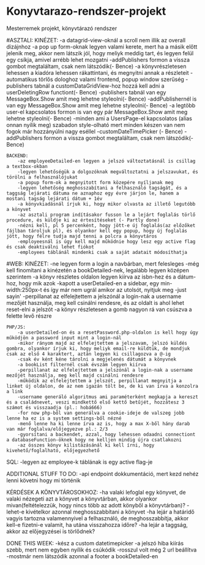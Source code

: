 # Konyvtarazo-rendszer-projekt
Mesterremek projekt, könyvtárazó rendszer


#ASZTALI:
    KINÉZET:
        -a datagrid-view-oknál a scroll nem illik az overall dizájnhoz
        -a pop up form-oknak legyen valami kerete, mert ha a másik előtt jelenik meg, akkor nem látszik jól, hogy meliyk meddig tart, és legyen felül egy csíkja, amivel arrébb lehet mozgatni
        -addPublishers formon a vissza gombot megtaláltam, csak nem látszódik(- Bence)
        -a könyvrészletesen lehessen a kiadóra lehessen rákattintani, és megnyitni annak a részleteit
        -automatikus törlős dologhoz valami frontend, popup window szerűség
        -publishers tabnál a customDataGridView-hoz hozzá kell adni a userDeletingRow functiont(- Bence)
        -publishers tabnál van egy MessageBox.Show amit meg lehetne styleolni(- Bence)
        -addPublishernél is van egy MessageBox.Show amit meg lehetne styleolni(- Bence)
        -a legtöbb user-el kapcsolatos formon is van egy pár MessageBox.Show amit meg lehetne styleolni(- Bence)
        -minden ami a UsersPage-el kapcsolatos (alias onnan nyílik meg) szabadon style-olható mert minden készen van nem fogok már hozzányúlni nagy eséllel
        -customDateTimePicker (- Bence)
        -addPublishers formon a vissza gombot megtaláltam, csak nem látszódik(- Bence)


    BACKEND:
        -az employeeDetailed-en legyen a jelszó változtatásnál is csillag a textbox-okban
        -legyen lehetőségük a dolgozóknak megváltoztatni a jelszavukat, és törölni a felhasználójukat
        -a popup form-ok a megnyitott form közepére nyíljanak meg
        -legyen lehetőség meghosszabítani a felhasználó tagságát, és a taggság lejárati dátuma ne aznaphoz egy évre járjon le, hanem a mostani tagság lejárati dátum + 1év
        -a könyvkiadásnál írjuk ki, hogy mikor olvasta az illető legutóbb a könyvet 
        -az asztali program indításakor fusson le a lejárt foglalás törlő procedure, és küldje ki az értesítéseket (- Partly done)
        -nézni kell, pl 5 percenként, hogy jött-e új foglalás(az előzőket fájlban tároljuk pl), és olyankor kell egy popup, hogy új foglalás jött, hogy félre tudja majd tenni a polcra a könyvtáros
        -employeesnál is úgy kell majd működnie hogy lesz egy active flag és csak deaktiválni lehet fiókot
        -employees táblánál mindenki csak a saját adatait módosíthatja 

#WEB:
    KINÉZET:
        -ne legyen form a login a navbárban, mert felesleges
        -még kell finomítani a kinézetén a bookDetailed-nek, legalább legyen középen szerintem
        -a könyv részletes oldalon legyen kiírva az isbn-hez és a dátum-hoz, hogy mik azok
        -kapott a userDetailed-en a sidebar, egy min-width:250px-t és így már nem ugrál amikor az utolsót, nyitjuk meg -just sayin'
        -perpillanat az elfelejtettem a jelszónál a login-nak a username mezőjét használja, meg kell csinálni rendesre, és az oldalt is ahol lehet reset-elni a jelszót
        -a könyv részletesen a gomb nagyon rá van csúszva a felette levő részre
        
        

    PHP/JS:
        -a userDetailed-on és a resetPassword.php-oldalon is kell hogy úgy működjön a password input mint a login-nál
        -mikor rányom majd az elfelejtettem a jelszavam, jelszó küldés gombra, olyankor írjuk ki, hogy meliyk email-re küldtük, de mondjuk csak az első 4 karaktert, aztán legyen ki csillagozva a @-ig
        -csak év ként kéne tárolni a megjelenés dátumát a könyvnek
        -a bookList filternél csak évszám legyen kiírva
        -perpillanat az elfelejtettem a jelszónál a login-nak a username mezőjét használja, meg kell majd csinálni rendesre
        -működik az elfelejtettem a jelszót, perpillanat megnyitja a linket új oldalon, de az nem igazán tölt be, de ki van írva a konzolra a link
        -username generáló algoritmus ami paraméterként megkapja a kereszt és a családnevet, veszi mindkettő első kettő betűjét, hozzátesz 3 számot és visszaadja (pl.: hobá666)
        -for now php-ből van generálva a cookie-ideje de valszeg jobb lenne ha ez is a system settings-ből nézné
        -menő lenne ha ki lenne írva az is, hogy a max X-ből hány darab van már foglalva/előjegyezve pl.: 2/3
        -gyorsítani a backendet, azzal, hogy lehessen odaadni connectiont a databaseFunction-öknek hogy ne kelljen mindig újra csatlakozni
        -az összes könyv kilistázásánál ki kell írni, hogy kivehető/foglalható, előjegyezhető

SQL:
    -legyen az employee-k táblának is egy active flag-je


ADDITIONAL STUFF TO DO:
-api endpoint dokkumentáció, mert kezd nehéz lenni követni hogy mi történik

KÉRDÉSEK A KÖNYVTÁROSOKHOZ:
-ha valaki lefoglal egy könyvet, de valaki nézegeti azt a könyvet a könyvtárban, akkor olyankor mivan(feltételezzük, hogy nincs több az adott könyből a könyvtárban)?
-lehet-e kivételkor azonnal meghosszabbítani a könyvet
-ha lejár a határidő vagyis tartozna valamennyivel a felhasználó, de meghosszabbítja, akkor kell-e fizetni-e valamit, ha utána visszahozza időre?
-ha lejár a taggság, akkor az előjegyzései is törlődnek?


DONE THIS WEEK:
-kész a custom datetimepicker
-a jelszó hiba kiírás szebb, mert nem egyben nyílik és csúkódik 
-rosszul volt még 2 url beállítva
-mostmár nem látszódik azonnal a footer a bookDetailed-en
